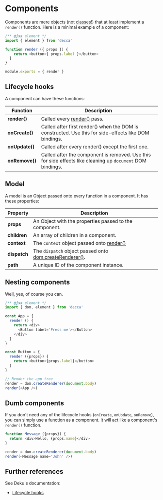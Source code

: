 # Components

Components are mere objects (not [classes!](https://facebook.github.io/react/docs/top-level-api.html#react.createclass)) that at least implement a `render()` function.  Here is a minimal example of a component:

```js
/** @jsx element */
import { element } from 'decca'

function render ({ props }) {
    return <button>{ props.label }</button>
  }
}

module.exports = { render }
```

## Lifecycle hooks

A component can have these functions:

| Function | Description
|---|---
| __render()__ | Called every [render()](api.md#render) pass.
| __onCreate()__ | Called after first render() when the DOM is constructed. Use this for side-effects like DOM bindings.
| __onUpdate()__ | Called after every render() except the first one.
| __onRemove()__ | Called after the component is removed. Use this for side effects like cleaning up `document` DOM bindings.

<!-- {table:.no-head} -->

## Model

A model is an Object passed onto every function in a component. It has these properties:

| Property | Description
|---|---
| __props__ | An Object with the properties passed to the component.
| __children__ | An array of children in a component.
| __context__ | The `context` object passed onto [render()](api.md#render)
| __dispatch__ | The `dispatch` object passed onto [dom.createRenderer()](api.md#dom.createrenderer).
| __path__ | A unique ID of the component instance.

<!-- {table:.no-head} -->

## Nesting components

Well, yes, of course you can.

```js
/** @jsx element */
import { dom, element } from 'decca'

const App = {
  render () {
    return <div>
      <Button label='Press me'></Button>
    </div>
  }
}

const Button = {
  render ({props}) {
    return <button>{props.label}</button>
  }
}

// Render the app tree
render = dom.createRenderer(document.body)
render(<App />)
```

## Dumb components

If you don't need any of the lifecycle hooks (`onCreate`, `onUpdate`, `onRemove`), you can simply use a function as a component. It will act like a component's `render()` function.

```js
function Message ({props}) {
  return <div>Hello, {props.name}</div>
}

render = dom.createRenderer(document.body)
render(<Message name='John' />)
```

## Further references

See Deku's documentation:

- [Lifecycle hooks](https://dekujs.github.io/deku/docs/advanced/lifecycle.html)
